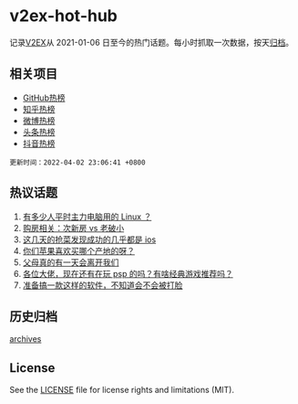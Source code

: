 # v2ex-hot-hub

 记录[V2EX](https://www.v2ex.com/)从 2021-01-06 日至今的热门话题。每小时抓取一次数据，按天[归档](archives)。
 
 ## 相关项目

- [GitHub热榜](https://github.com/lonnyzhang423/github-hot-hub)
- [知乎热榜](https://github.com/lonnyzhang423/zhihu-hot-hub)
- [微博热榜](https://github.com/lonnyzhang423/weibo-hot-hub)
- [头条热榜](https://github.com/lonnyzhang423/toutiao-hot-hub)
- [抖音热榜](https://github.com/lonnyzhang423/douyin-hot-hub)


 `更新时间：2022-04-02 23:06:41 +0800`

## 热议话题

1. [有多少人平时主力电脑用的 Linux ？](https://www.v2ex.com/t/844493)
1. [购房相关：次新房 vs 老破小](https://www.v2ex.com/t/844452)
1. [这几天的抢菜发现成功的几乎都是 ios](https://www.v2ex.com/t/844457)
1. [你们苹果喜欢买哪个产地的呀？](https://www.v2ex.com/t/844516)
1. [父母真的有一天会离开我们](https://www.v2ex.com/t/844492)
1. [各位大佬，现在还有在玩 psp 的吗？有啥经典游戏推荐吗？](https://www.v2ex.com/t/844473)
1. [准备搞一款这样的软件，不知道会不会被打脸](https://www.v2ex.com/t/844442)

## 历史归档

[archives](archives)

## License

See the [LICENSE](LICENSE) file for license rights and limitations (MIT).
